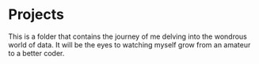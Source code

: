 # Projects
This is a folder that contains the journey of me delving into the wondrous world of data. It will be the eyes to watching myself grow from an amateur to a better coder.
